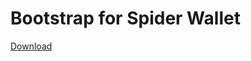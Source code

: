 # Bootstrap for Spider Wallet
[Download](https://github.com/SPDR-Core/spdr_bootstrap/releases/download/1.0.0/bootstrap.dat)
